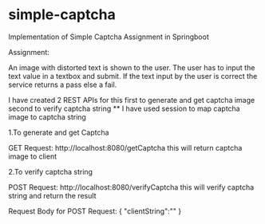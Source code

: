 # simple-captcha
Implementation of Simple Captcha Assignment in Springboot

Assignment:

  An image with distorted text is shown to the user. 
  The user has to input the text value in a textbox and submit. 
  If the text input by the user is correct the service returns a pass else a fail.


I have created 2 REST APIs for this
first to generate and get captcha image
second to verify captcha string
** I have used session to map captcha image to captcha string

1.To generate and get Captcha

GET Request: http://localhost:8080/getCaptcha
this will return captcha image to client

2.To verify captcha string

POST Request: http://localhost:8080/verifyCaptcha
this will verify captcha string and return the result

Request Body for POST Request:
{
  "clientString":""
}

